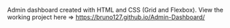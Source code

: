 Admin dashboard created with HTML and CSS (Grid and Flexbox).
View the working project here => https://bruno127.github.io/Admin-Dashboard/